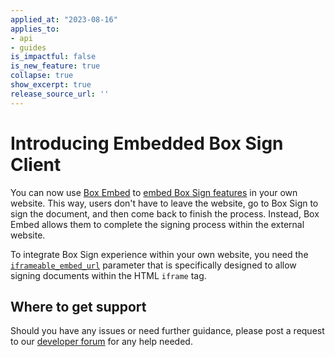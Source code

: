 ```yaml
---
applied_at: "2023-08-16"
applies_to: 
- api
- guides
is_impactful: false
is_new_feature: true
collapse: true
show_excerpt: true
release_source_url: ''
---
```


# Introducing Embedded Box Sign Client

You can now use [Box Embed][1] to [embed Box Sign
features][2] in your own website. This way, users
don't have to leave the website, go to Box Sign
to sign the document, and then come back to finish
the process. Instead, Box Embed allows them
to complete the signing process
within the external website.

To integrate Box Sign experience within your
own website, you need the [`iframeable_embed_url`][3]
parameter that is specifically designed to allow
signing documents within the HTML `iframe` tag.


<!-- more -->

## Where to get support

Should you have any issues or need further guidance, please post a request to our [developer forum][4] for any help needed.


[1]: g://embed/box-embed
[2]: g://box-sign/create-sign-request#embedded-sign-client
[3]: r://sign-request#param-signers-iframeable_embed_url
[4]: https://forum.box.com/
